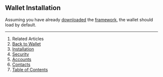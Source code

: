 ## Wallet Installation

Assuming you have already [downloaded](../../../framework/started/download/) the [framework](../../../framework/), the wallet should load by default.

---

1. Related Articles
2. [Back to Wallet](../../wallet/)
3. [Installation](../installation/)
4. [Security](../security/)
5. [Accounts](../accounts/)
6. [Contacts](../contacts/)
7. [Table of Contents](../../../)

